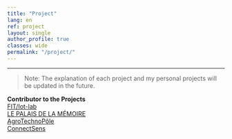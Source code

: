 ```yaml
---
title: "Project"   
lang: en
ref: project
layout: single
author_profile: true 
classes: wide
permalink: "/project/"  
---
```

----
> Note: The explanation of each project and my personal projects will be updated in the future. 

**Contributor to the Projects**    
[FIT/Iot-lab](https://www.iot-lab.info/)  
[LE PALAIS DE LA MÉMOIRE](https://synekine.com/creation/le-palais-de-la-memoire/)  
[AgroTechnoPôle](https://www.agrotechnopole.fr/)  
[ConnectSens](http://www.lpc-clermont.in2p3.fr/spip.php?article583)  
